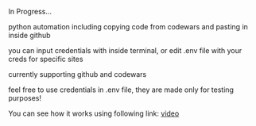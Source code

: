 In Progress...

python automation including copying code from codewars and pasting in inside github

you can input credentials with inside terminal, or edit .env file with your creds for specific sites

currently supporting github and codewars

feel free to use credentials in .env file, they are made only for testing purposes!

You can see how it works using following link: [video](https://streamable.com/anbwpm)
